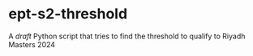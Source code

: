 # ept-s2-threshold
A *draft* Python script that tries to find the threshold to qualify to Riyadh Masters 2024
